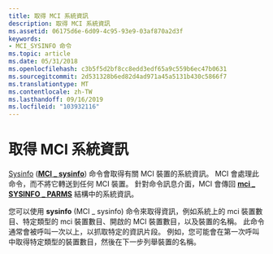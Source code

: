 ```yaml
---
title: 取得 MCI 系統資訊
description: 取得 MCI 系統資訊
ms.assetid: 06175d6e-6d09-4c95-93e9-03af870a2d3f
keywords:
- MCI_SYSINFO 命令
ms.topic: article
ms.date: 05/31/2018
ms.openlocfilehash: c3b5f5d2bf8cc8edd3edf65a9c559b6ec47b0631
ms.sourcegitcommit: 2d531328b6ed82d4ad971a45a5131b430c5866f7
ms.translationtype: MT
ms.contentlocale: zh-TW
ms.lasthandoff: 09/16/2019
ms.locfileid: "103932116"
---
```

# <a name="obtaining-mci-system-information"></a>取得 MCI 系統資訊

[Sysinfo](sysinfo.md) ([**MCI \_ sysinfo**](mci-sysinfo.md)) 命令會取得有關 MCI 裝置的系統資訊。 MCI 會處理此命令，而不將它轉送到任何 MCI 裝置。 針對命令訊息介面，MCI 會傳回 [**mci \_ SYSINFO \_ PARMS**](mci-sysinfo-parms.md) 結構中的系統資訊。

您可以使用 **sysinfo** (MCI \_ sysinfo) 命令來取得資訊，例如系統上的 mci 裝置數目、特定類型的 mci 裝置數目、開啟的 MCI 裝置數目，以及裝置的名稱。 此命令通常會被呼叫一次以上，以抓取特定的資訊片段。 例如，您可能會在第一次呼叫中取得特定類型的裝置數目，然後在下一步列舉裝置的名稱。

 

 




